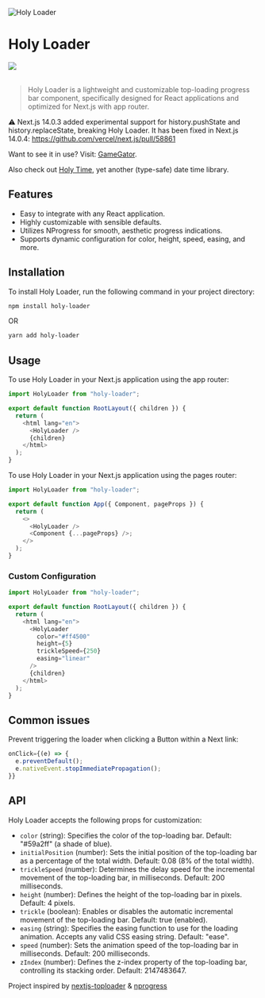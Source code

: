 ![Holy Loader](https://github.com/tomcru/holy-loader/assets/35841182/cd2d108a-6429-40c4-9881-df8b79cc9725)

<h1>Holy Loader</h1>
<a href="https://www.npmjs.com/package/holy-loader"><img src="https://img.shields.io/npm/v/holy-loader.svg?style=flat" /></a>
<br>
<br>

> Holy Loader is a lightweight and customizable top-loading progress bar component, specifically designed for React applications and optimized for Next.js with app router.

⚠️ Next.js 14.0.3 added experimental support for history.pushState and history.replaceState, breaking Holy Loader. It has been fixed in Next.js 14.0.4: https://github.com/vercel/next.js/pull/58861

Want to see it in use? Visit: [GameGator](https://main.gamegator.net).

Also check out [Holy Time](https://github.com/badosz0/holy-time), yet another (type-safe) date time library.

## Features

- Easy to integrate with any React application.
- Highly customizable with sensible defaults.
- Utilizes NProgress for smooth, aesthetic progress indications.
- Supports dynamic configuration for color, height, speed, easing, and more.

## Installation

To install Holy Loader, run the following command in your project directory:

```bash
npm install holy-loader
```

OR

```bash
yarn add holy-loader
```

## Usage

To use Holy Loader in your Next.js application using the app router:

```typescript
import HolyLoader from "holy-loader";

export default function RootLayout({ children }) {
  return (
    <html lang="en">
      <HolyLoader />
      {children}
    </html>
  );
}
```

To use Holy Loader in your Next.js application using the pages router:

```typescript
import HolyLoader from "holy-loader";

export default function App({ Component, pageProps }) {
  return (
    <>
      <HolyLoader />
      <Component {...pageProps} />;
    </>
  );
}
```

### Custom Configuration

```typescript
import HolyLoader from "holy-loader";

export default function RootLayout({ children }) {
  return (
    <html lang="en">
      <HolyLoader
        color="#ff4500"
        height={5}
        trickleSpeed={250}
        easing="linear"
      />
      {children}
    </html>
  );
}
```

## Common issues

Prevent triggering the loader when clicking a Button within a Next link:

```typescript
onClick={(e) => {
  e.preventDefault();
  e.nativeEvent.stopImmediatePropagation();
}}
```

## API

Holy Loader accepts the following props for customization:

- `color` (string): Specifies the color of the top-loading bar. Default: "#59a2ff" (a shade of blue).
- `initialPosition` (number): Sets the initial position of the top-loading bar as a percentage of the total width. Default: 0.08 (8% of the total width).
- `trickleSpeed` (number): Determines the delay speed for the incremental movement of the top-loading bar, in milliseconds. Default: 200 milliseconds.
- `height` (number): Defines the height of the top-loading bar in pixels. Default: 4 pixels.
- `trickle` (boolean): Enables or disables the automatic incremental movement of the top-loading bar. Default: true (enabled).
- `easing` (string): Specifies the easing function to use for the loading animation. Accepts any valid CSS easing string. Default: "ease".
- `speed` (number): Sets the animation speed of the top-loading bar in milliseconds. Default: 200 milliseconds.
- `zIndex` (number): Defines the z-index property of the top-loading bar, controlling its stacking order. Default: 2147483647.

Project inspired by [nextjs-toploader](https://github.com/TheSGJ/nextjs-toploader) & [nprogress](https://github.com/rstacruz/nprogress)
